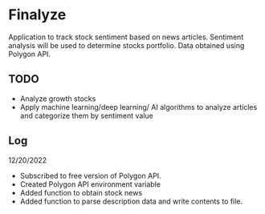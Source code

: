 # Finalyze
Application to track stock sentiment based on news articles. 
Sentiment analysis will be used to determine stocks portfolio.
Data obtained using Polygon API. 


## TODO
* Analyze growth stocks 
* Apply machine learning/deep learning/ AI algorithms to analyze articles and categorize them by sentiment value

## Log
12/20/2022
* Subscribed to free version of Polygon API.
* Created Polygon API environment variable
* Added function to obtain stock news
* Added function to parse description data and write contents to file.